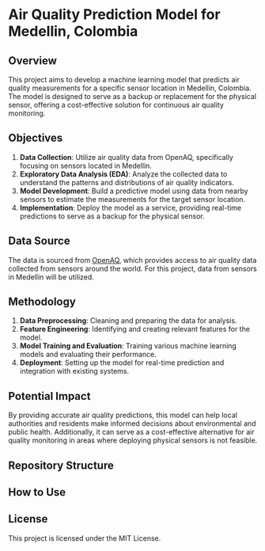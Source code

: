 # Air Quality Prediction Model for Medellin, Colombia

## Overview

This project aims to develop a machine learning model that predicts air quality measurements for a specific sensor location in Medellin, Colombia. The model is designed to serve as a backup or replacement for the physical sensor, offering a cost-effective solution for continuous air quality monitoring.

## Objectives

1. **Data Collection**: Utilize air quality data from OpenAQ, specifically focusing on sensors located in Medellin.
2. **Exploratory Data Analysis (EDA)**: Analyze the collected data to understand the patterns and distributions of air quality indicators.
3. **Model Development**: Build a predictive model using data from nearby sensors to estimate the measurements for the target sensor location.
4. **Implementation**: Deploy the model as a service, providing real-time predictions to serve as a backup for the physical sensor.

## Data Source

The data is sourced from [OpenAQ](https://openaq.org/), which provides access to air quality data collected from sensors around the world. For this project, data from sensors in Medellin will be utilized.

## Methodology

1. **Data Preprocessing**: Cleaning and preparing the data for analysis.
2. **Feature Engineering**: Identifying and creating relevant features for the model.
3. **Model Training and Evaluation**: Training various machine learning models and evaluating their performance.
4. **Deployment**: Setting up the model for real-time prediction and integration with existing systems.

## Potential Impact

By providing accurate air quality predictions, this model can help local authorities and residents make informed decisions about environmental and public health. Additionally, it can serve as a cost-effective alternative for air quality monitoring in areas where deploying physical sensors is not feasible.

## Repository Structure

## How to Use

## License

This project is licensed under the MIT License.
